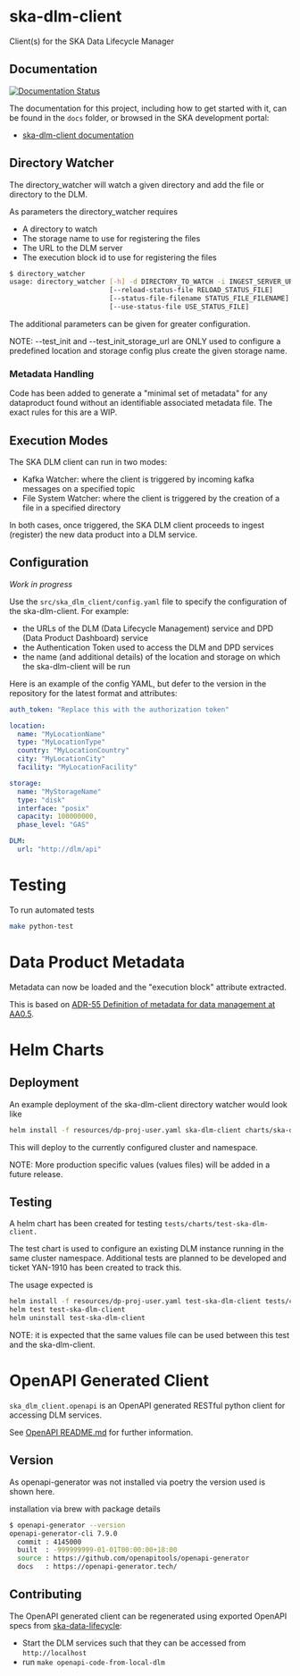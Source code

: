 # ska-dlm-client

Client(s) for the SKA Data Lifecycle Manager


## Documentation

[![Documentation Status](https://readthedocs.org/projects/ska-telescope-ska-dlm-client/badge/?version=latest)](https://developer.skao.int/projects/ska-dlm-client/en/latest/?badge=latest)

The documentation for this project, including how to get started with it, can be found in the `docs` folder, or browsed in the SKA development portal:

* [ska-dlm-client documentation](https://developer.skatelescope.org/projects/ska-dlm-client/en/latest/index.html "SKA Developer Portal: ska-dlm-client documentation")

## Directory Watcher

The directory_watcher will watch a given directory and add the file or directory to the DLM.

As parameters the directory_watcher requires
- A directory to watch
- The storage name to use for registering the files
- The URL to the DLM server
- The execution block id to use for registering the files

```sh
$ directory_watcher
usage: directory_watcher [-h] -d DIRECTORY_TO_WATCH -i INGEST_SERVER_URL -n STORAGE_NAME
                         [--reload-status-file RELOAD_STATUS_FILE]
                         [--status-file-filename STATUS_FILE_FILENAME]
                         [--use-status-file USE_STATUS_FILE]
```

The additional parameters can be given for greater configuration.

NOTE: --test_init and --test_init_storage_url are ONLY used to configure a predefined
location and storage config plus create the given storage name.

### Metadata Handling

Code has been added to generate a "minimal set of metadata" for any dataproduct found without
an identifiable associated metadata file. The exact rules for this are a WIP.

## Execution Modes

The SKA DLM client can run in two modes:

* Kafka Watcher: where the client is triggered by incoming kafka messages on a specified topic
* File System Watcher: where the client is triggered by the creation of a file in a specified directory

In both cases, once triggered, the SKA DLM client proceeds to ingest (register) the new data product
into a DLM service.

## Configuration

*Work in progress*

Use the ```src/ska_dlm_client/config.yaml``` file to specify the configuration of the ska-dlm-client. For example:

* the URLs of the DLM (Data Lifecycle Management) service and DPD (Data Product Dashboard) service
* the Authentication Token used to access the DLM and DPD services
* the name (and additional details) of the location and storage on which the ska-dlm-client will be run

Here is an example of the config YAML, but defer to the version in the repository for the latest format and attributes:

```yaml
auth_token: "Replace this with the authorization token"

location:
  name: "MyLocationName"
  type: "MyLocationType"
  country: "MyLocationCountry"
  city: "MyLocationCity"
  facility: "MyLocationFacility"

storage:
  name: "MyStorageName"
  type: "disk"
  interface: "posix"
  capacity: 100000000,
  phase_level: "GAS"

DLM:
  url: "http://dlm/api"
```


# Testing

To run automated tests

```sh
make python-test
```

# Data Product Metadata

Metadata can now be loaded and the "execution block" attribute extracted.

This is based on [ADR-55 Definition of metadata for data management at AA0.5](https://confluence.skatelescope.org/display/SWSI/ADR-55+Definition+of+metadata+for+data+management+at+AA0.5).


# Helm Charts

## Deployment

An example deployment of the ska-dlm-client directory watcher would look like

```sh
helm install -f resources/dp-proj-user.yaml ska-dlm-client charts/ska-dlm-client
```

This will deploy to the currently configured cluster and namespace.

NOTE: More production specific values (values files) will be added in a future release.


## Testing

A helm chart has been created for testing ```tests/charts/test-ska-dlm-client.```

The test chart is used to configure an existing DLM instance running in the same cluster
namespace. Additional tests are planned to be developed and ticket YAN-1910 has been created
to track this.

The usage expected is
```sh
helm install -f resources/dp-proj-user.yaml test-ska-dlm-client tests/charts/test-ska-dlm-client/
helm test test-ska-dlm-client
helm uninstall test-ska-dlm-client
```

NOTE: it is expected that the same values file can be used between this test and the ska-dlm-client.


# OpenAPI Generated Client

```ska_dlm_client.openapi``` is an OpenAPI generated RESTful python client for accessing DLM services.

See [OpenAPI README.md](src/ska_dlm_client/openapi/README.md) for further information.

## Version

As openapi-generator was not installed via poetry the version used is shown here.

installation via brew with package details
```sh
$ openapi-generator --version
openapi-generator-cli 7.9.0
  commit : 4145000
  built  : -999999999-01-01T00:00:00+18:00
  source : https://github.com/openapitools/openapi-generator
  docs   : https://openapi-generator.tech/
```

## Contributing

The OpenAPI generated client can be regenerated using exported OpenAPI specs from [ska-data-lifecycle](https://gitlab.com/ska-telescope/ska-data-lifecycle):

* Start the DLM services such that they can be accessed from `http://localhost`
* run `make openapi-code-from-local-dlm`
